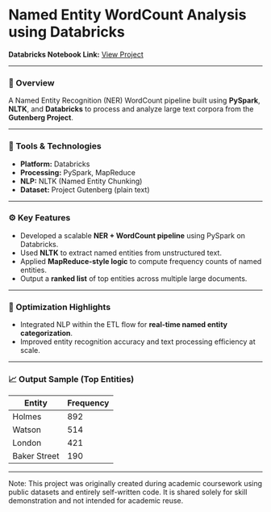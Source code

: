 # Named Entity WordCount Analysis using Databricks

**Databricks Notebook Link:** [View Project](https://databricks-prod-cloudfront.cloud.databricks.com/public/4027ec902e239c93eaaa8714f173bcfc/2750839131378492/2665272599082127/8689822275567822/latest.html)

---

### 📌 Overview

A Named Entity Recognition (NER) WordCount pipeline built using **PySpark**, **NLTK**, and **Databricks** to process and analyze large text corpora from the **Gutenberg Project**.

---

### 🔧 Tools & Technologies

* **Platform:** Databricks
* **Processing:** PySpark, MapReduce
* **NLP:** NLTK (Named Entity Chunking)
* **Dataset:** Project Gutenberg (plain text)

---

### ⚙️ Key Features

* Developed a scalable **NER + WordCount pipeline** using PySpark on Databricks.
* Used **NLTK** to extract named entities from unstructured text.
* Applied **MapReduce-style logic** to compute frequency counts of named entities.
* Output a **ranked list** of top entities across multiple large documents.

---

### 🚀 Optimization Highlights

* Integrated NLP within the ETL flow for **real-time named entity categorization**.
* Improved entity recognition accuracy and text processing efficiency at scale.

---

### 📈 Output Sample (Top Entities)

| Entity       | Frequency |
| ------------ | --------- |
| Holmes       | 892       |
| Watson       | 514       |
| London       | 421       |
| Baker Street | 190       |

---
Note: This project was originally created during academic coursework using public datasets and entirely self-written code. It is shared solely for skill demonstration and not intended for academic reuse.


